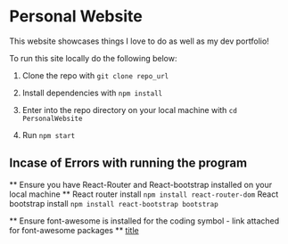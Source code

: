 # Personal Website

This website showcases things I love to do as well as my dev portfolio!

To run this site locally do the following below:

1. Clone the repo with `git clone repo_url`

2. Install dependencies with `npm install`

3. Enter into the repo directory on your local machine with `cd PersonalWebsite`

4. Run `npm start`

## Incase of Errors with running the program 
** Ensure you have React-Router and React-bootstrap installed on your local machine **
   React router install `npm install react-router-dom` 
   React bootstrap install `npm install react-bootstrap bootstrap`

** Ensure font-awesome is installed for the coding symbol - link attached for font-awesome packages **
	[title](https://fontawesome.com/docs/web/use-with/react/)

